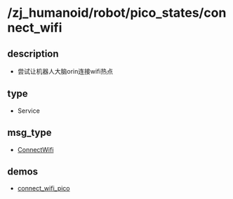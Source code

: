 # /zj_humanoid/robot/pico_states/connect_wifi

## description
- 尝试让机器人大脑orin连接wifi热点

## type
- Service

## msg_type
- [ConnectWifi](../../../../../zj_humanoid_types.md#ConnectWifi)

## demos
- [connect_wifi_pico](./connect_wifi_pico.yaml)

